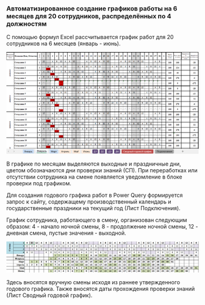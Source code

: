 ### Автоматизированное создание графиков работы на 6 месяцев для 20 сотрудников, распределённых по 4 должностям  
С помощью формул Excel рассчитывается график работ для 20 сотрудников на 6 месяцев (январь - июнь).

<img src="https://github.com/SteppyN/work_schedule_in_excel/blob/main/schedule.png">



В графике по месяцам выделяются выходные и праздничные дни, цветом обозначаются дни проверки знаний (СП). При переработках или отсутствии сотрудника на смене появляется уведомление в блоке проверки под графиком.

Для создания годового графика работ в Power Query формируется запрос к сайту, содержащему производственный календарь и государственные праздники на текущий год (Лист Подключения).

График сотрудника, работающего в смену, организован следующим образом: 4 - начало ночной смены, 8 - продолжение ночной смены, 12 - дневная смена, пустые значения - выходной. 


<img src="https://github.com/SteppyN/work_schedule_in_excel/blob/main/sample.png">

Здесь вносятся вручную смены исходя из раннее утвержденного годового графика. Также вносятся даты прохождения проверки знаний (Лист Сводный годовой график).
